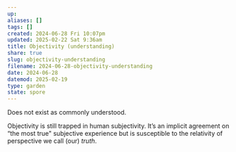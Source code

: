 ```yaml
---
up: 
aliases: []
tags: []
created: 2024-06-28 Fri 10:07pm
updated: 2025-02-22 Sat 9:36am
title: Objectivity (understanding)
share: true
slug: objectivity-understanding
filename: 2024-06-28-objectivity-understanding
date: 2024-06-28
datemod: 2025-02-19
type: garden
state: spore
---
```


Does not exist as commonly understood.

Objectivity is still trapped in human subjectivity. It’s an implicit agreement on “the most true" subjective experience but is susceptible to the relativity of perspective we call (our) *truth*.